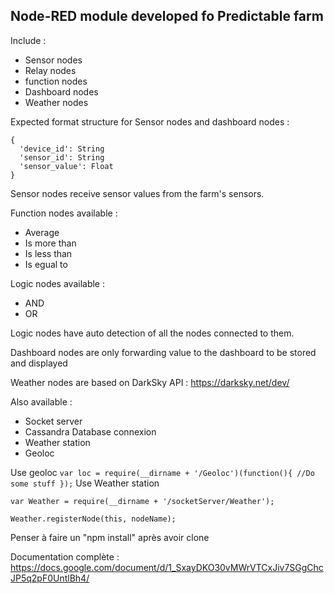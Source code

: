 ## Node-RED module developed fo Predictable farm ##

Include :
 - Sensor nodes
 - Relay nodes
 - function nodes
 - Dashboard nodes
 - Weather nodes

Expected format structure for Sensor nodes and dashboard nodes :

    {
      'device_id': String
      'sensor_id': String
      'sensor_value': Float
    }

Sensor nodes receive sensor values from the farm's sensors.

Function nodes available :

 - Average
 - Is more than
 - Is less than
 - Is egual to

Logic nodes available :

  - AND
  - OR

Logic nodes have auto detection of all the nodes connected to them.

Dashboard nodes are only forwarding value to the dashboard to be stored and displayed

Weather nodes are based on DarkSky API : https://darksky.net/dev/

Also available :

 - Socket server
 - Cassandra Database connexion
 - Weather station
 - Geoloc

Use geoloc
`var loc = require(__dirname + '/Geoloc')(function(){
            //Do some stuff
        });`
Use Weather station

    var Weather = require(__dirname + '/socketServer/Weather');

    Weather.registerNode(this, nodeName);

Penser à faire un "npm install" après avoir clone

Documentation complète :  https://docs.google.com/document/d/1_SxayDKO30vMWrVTCxJiv7SGgChcJP5q2pF0UntlBh4/
